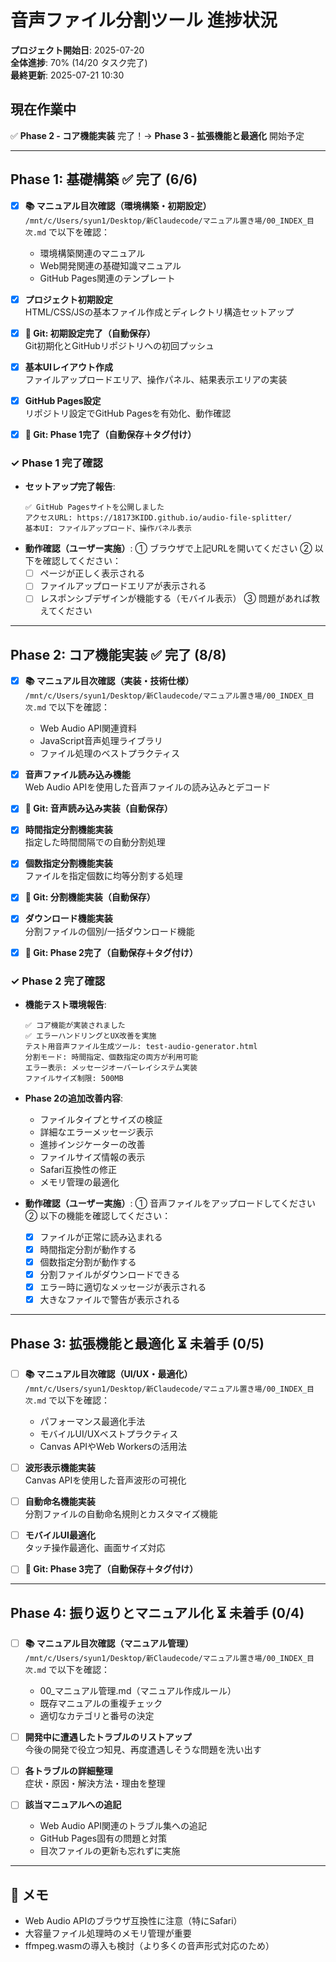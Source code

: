 # 音声ファイル分割ツール 進捗状況

**プロジェクト開始日**: 2025-07-20  
**全体進捗**: 70% (14/20 タスク完了)  
**最終更新**: 2025-07-21 10:30

## 現在作業中
✅ **Phase 2 - コア機能実装** 完了！→ **Phase 3 - 拡張機能と最適化** 開始予定

---

## Phase 1: 基礎構築 ✅ 完了 (6/6)

- [x] **📚 マニュアル目次確認（環境構築・初期設定）**  
  `/mnt/c/Users/syun1/Desktop/新Claudecode/マニュアル置き場/00_INDEX_目次.md` で以下を確認：
  - 環境構築関連のマニュアル
  - Web開発関連の基礎知識マニュアル
  - GitHub Pages関連のテンプレート

- [x] **プロジェクト初期設定**  
  HTML/CSS/JSの基本ファイル作成とディレクトリ構造セットアップ
  
- [x] **🔄 Git: 初期設定完了（自動保存）**  
  Git初期化とGitHubリポジトリへの初回プッシュ
  
- [x] **基本UIレイアウト作成**  
  ファイルアップロードエリア、操作パネル、結果表示エリアの実装
  
- [x] **GitHub Pages設定**  
  リポジトリ設定でGitHub Pagesを有効化、動作確認
  
- [x] **🔄 Git: Phase 1完了（自動保存＋タグ付け）**

### ✓ Phase 1 完了確認
- **セットアップ完了報告**: 
  ```
  ✅ GitHub Pagesサイトを公開しました
  アクセスURL: https://18173KIDD.github.io/audio-file-splitter/
  基本UI: ファイルアップロード、操作パネル表示
  ```
- **動作確認（ユーザー実施）**:
  ① ブラウザで上記URLを開いてください
  ② 以下を確認してください：
     - [ ] ページが正しく表示される
     - [ ] ファイルアップロードエリアが表示される
     - [ ] レスポンシブデザインが機能する（モバイル表示）
  ③ 問題があれば教えてください

---

## Phase 2: コア機能実装 ✅ 完了 (8/8)

- [x] **📚 マニュアル目次確認（実装・技術仕様）**  
  `/mnt/c/Users/syun1/Desktop/新Claudecode/マニュアル置き場/00_INDEX_目次.md` で以下を確認：
  - Web Audio API関連資料
  - JavaScript音声処理ライブラリ
  - ファイル処理のベストプラクティス

- [x] **音声ファイル読み込み機能**  
  Web Audio APIを使用した音声ファイルの読み込みとデコード
  
- [x] **🔄 Git: 音声読み込み実装（自動保存）**
  
- [x] **時間指定分割機能実装**  
  指定した時間間隔での自動分割処理
  
- [x] **個数指定分割機能実装**  
  ファイルを指定個数に均等分割する処理
  
- [x] **🔄 Git: 分割機能実装（自動保存）**
  
- [x] **ダウンロード機能実装**  
  分割ファイルの個別/一括ダウンロード機能
  
- [x] **🔄 Git: Phase 2完了（自動保存＋タグ付け）**

### ✓ Phase 2 完了確認
- **機能テスト環境報告**:
  ```
  ✅ コア機能が実装されました
  ✅ エラーハンドリングとUX改善を実施
  テスト用音声ファイル生成ツール: test-audio-generator.html
  分割モード: 時間指定、個数指定の両方が利用可能
  エラー表示: メッセージオーバーレイシステム実装
  ファイルサイズ制限: 500MB
  ```
- **Phase 2の追加改善内容**:
  - ファイルタイプとサイズの検証
  - 詳細なエラーメッセージ表示
  - 進捗インジケーターの改善
  - ファイルサイズ情報の表示
  - Safari互換性の修正
  - メモリ管理の最適化

- **動作確認（ユーザー実施）**:
  ① 音声ファイルをアップロードしてください
  ② 以下の機能を確認してください：
     - [x] ファイルが正常に読み込まれる
     - [x] 時間指定分割が動作する
     - [x] 個数指定分割が動作する
     - [x] 分割ファイルがダウンロードできる
     - [x] エラー時に適切なメッセージが表示される
     - [x] 大きなファイルで警告が表示される

---

## Phase 3: 拡張機能と最適化 ⏳ 未着手 (0/5)

- [ ] **📚 マニュアル目次確認（UI/UX・最適化）**  
  `/mnt/c/Users/syun1/Desktop/新Claudecode/マニュアル置き場/00_INDEX_目次.md` で以下を確認：
  - パフォーマンス最適化手法
  - モバイルUI/UXベストプラクティス
  - Canvas APIやWeb Workersの活用法

- [ ] **波形表示機能実装**  
  Canvas APIを使用した音声波形の可視化
  
- [ ] **自動命名機能実装**  
  分割ファイルの自動命名規則とカスタマイズ機能
  
- [ ] **モバイルUI最適化**  
  タッチ操作最適化、画面サイズ対応
  
- [ ] **🔄 Git: Phase 3完了（自動保存＋タグ付け）**

---

## Phase 4: 振り返りとマニュアル化 ⏳ 未着手 (0/4)

- [ ] **📚 マニュアル目次確認（マニュアル管理）**  
  `/mnt/c/Users/syun1/Desktop/新Claudecode/マニュアル置き場/00_INDEX_目次.md` で以下を確認：
  - 00_マニュアル管理.md（マニュアル作成ルール）
  - 既存マニュアルの重複チェック
  - 適切なカテゴリと番号の決定

- [ ] **開発中に遭遇したトラブルのリストアップ**  
  今後の開発で役立つ知見、再度遭遇しそうな問題を洗い出す
  
- [ ] **各トラブルの詳細整理**  
  症状・原因・解決方法・理由を整理
  
- [ ] **該当マニュアルへの追記**  
  - Web Audio API関連のトラブル集への追記
  - GitHub Pages固有の問題と対策
  - 目次ファイルの更新も忘れずに実施

---

## 📝 メモ
- Web Audio APIのブラウザ互換性に注意（特にSafari）
- 大容量ファイル処理時のメモリ管理が重要
- ffmpeg.wasmの導入も検討（より多くの音声形式対応のため）